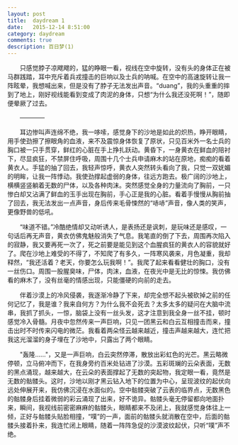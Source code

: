 ```yaml
---
layout: post
title:  daydream 1
date:   2015-12-14 8:51:00
category: daydream
comments: true
description: 百日梦(1)
---
```

&emsp;&emsp;只感觉脖子凉飕飕的，猛的睁眼一看，视线在空中旋转，没有头的身体正在被马群践踏，耳中充斥着兵戎撞击的巨响以及士兵的呐喊。在空中的高速旋转让我一阵眩晕，我想喊出来，但是没有了脖子无法发出声音。“duang”，我的头重重的摔到了地上，刚好视线能看到变成了肉泥的身体，只想“为什么我还没死啊！”，随即便晕厥了过去。

&emsp;&emsp;————

&emsp;&emsp;耳边惨叫声连绵不绝，我一哆嗦，感觉身下的沙地是如此的炽热，睁开眼睛，用手使劲擦了擦眼角的血液，来不及震惊身体恢复了原状，只见百米外一名士兵的胸口被一只手贯穿，鲜红的心脏在手上挣扎跃动。黄昏下，一身黄衣在鲜血的陪衬下，尽显疯狂，不禁屏住呼吸，周围十几个士兵申请麻木的站在原地，痴痴的看着黄衣人。手猛的抽了回去，我轻声惊呼，黄衣人突然转头看向了我，只觉一双妩媚的明眸，让我一阵悸动。我使劲撑起虚弱的身体，往远方跑去。极广阔的沙地上，横横竖竖躺着无数的尸体，以及各种肉沫。突然感觉全身的力量流向了胸前，一只惨白却又沾满了鲜血的玉手出现在胸前，手心正是我的心脏。看着手慢慢从胸前抽了回去，我无法发出一点声音，身后传来毛骨悚然的“哧哧”声音，像人类的笑声，更像野兽的低吼。

&emsp;&emsp;“味道不错。”冷酷绝情却又动听诱人，是表扬还是讽刺，是玩味还是感叹，一句话后再无声音，黄衣仿佛鬼魅般消失了气息。我笔直的倒了下去，周围再次陷入的寂静，我又要再死一次了，死之前要是能见到这个血腥疯狂的黄衣人的容貌就好了。爬在沙地上难受的不得了，不知爬了有多久，一阵寒风袭来，月色凝重，我却释然，“我还活着？老天，你要怎么玩我啊！”。我爬了起来看看健壮的胸口，没有一丝伤口。周围一股腥臭味，尸体，肉沫，血液，在夜光中是无比的惊悚。我仿佛看的麻木了，没有丝毫的情感出现，只能僵硬的向前的走去。

&emsp;&emsp;伴着沙漠上的冷风侵袭，我逐渐冷静了下来，却完全想不起头被砍掉之前的任何记忆了，我是谁？我来自何方？为什么我不会死去？太多太多的疑问在大脑中流串，我抓了抓头，一惊，脑袋上没有一丝头发，这才注意到我全身一丝不挂，顿时感觉冷入骨髓。月夜中忽然传来一声巨响，只见一团黑云和白云互相撞击而来，撞击出时不时传来闪电的微茫。我看着两朵怪云越来越近，撞击声越来越大，连忙把我这光溜溜的身子埋在了沙地中，只露出了两个眼睛。

&emsp;&emsp;"轰隆……"，又是一声巨响，白云突然停滞，散放出彩虹色的光芒。黑云略微停顿，立马俯冲而下，在我身旁约百米处钻进了沙漠。五彩斑斓的云朵表面，无数的黑点涌现，越来越大，在云朵的表面撑起了无数的突起物，我定眼一看，竟然是无数的骷髅头。这时，沙地以刚才黑云钻入地下的位置为中心，呈现波纹的起伏向远处伸展开来，我仿佛沉浸在水面似的。空中骷髅突破了云表的临界点，无数黑色的骷髅身后挂着微弱的彩云涌现了出来，好不诡异。骷髅头毫无停留都向地面扑来，瞬间，我视线前密密麻麻的骷髅头，眼睛都来不及闭上，我就感觉身体往上一倾，正好与骷髅头贴脸相撞，“噗”的一声，面前的骷髅头就消散在空中，后面的骷髅头接着扑来，我连忙闭上眼睛，随着一阵阵急促的沙漠波纹起伏，只听“噗”声不绝。